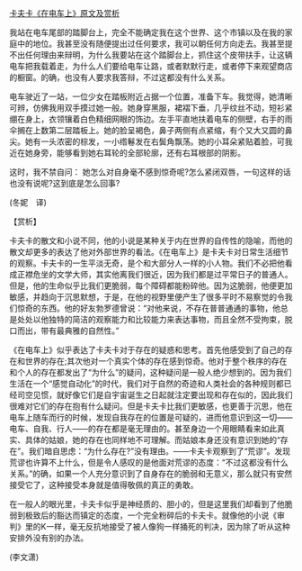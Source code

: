[卡夫卡《在电车上》原文及赏析](https://www.vrrw.net/wx/12292.html)

我站在电车尾部的踏脚台上，完全不能确定我在这个世界、这个市镇以及在我的家庭中的地位。我甚至没有随便提出过任何要求，我可以朝任何方向走去。我甚至提不出任何理由来辩明，为什么我要站在这个踏脚台上，抓住这个皮带扶手，让这辆电车把我载着走，为什么人们要给电车让路，或者默默行走，或者停下来观望商店的橱窗。的确，也没有人要求我答辩，不过这都没有什么关系。

电车驶近了一站，一位少女在踏板附近占据一个位置，准备下车。我觉得，她清晰可辨，仿佛我用双手摸过她一般。她身穿黑服，裙褶下垂，几乎纹丝不动，短衫紧绷在身上，衣领镶着白色精细网眼的饰边。左手平直地扶着电车的侧壁，右手的雨伞搁在上数第二层踏板上。她的脸呈褐色，鼻子两侧有点紧缩，有个又大又圆的鼻尖。她有一头浓密的棕发，一小绺鬈发在右鬓角飘荡。她的小耳朵紧贴着脸，可我近在她身旁，能够看到她右耳轮的全部轮廓，还有右耳根部的阴影。

这时，我不禁自问： 她怎么对自身毫不感到惊奇呢?怎么紧闭双唇，一句这样的话也没有说呢?这到底是怎么回事?

(冬妮　译)



【赏析】

卡夫卡的散文和小说不同，他的小说是某种关于内在世界的自传性的隐喻，而他的散文却更多的表达了他对外部世界的看法。《在电车上》是卡夫卡对日常生活细节的观察。卡夫卡的一生平淡无奇，是个和大部分人一样的小人物。我们不必把他看成正襟危坐的文学大师，其实他离我们很近，因为我们都是过平常日子的普通人。但是，他的生命似乎比我们更脆弱，每个障碍都能粉碎他。因为这脆弱，他便更加敏感，并趋向于沉思默想，于是，在他的视野里便产生了很多平时不易察觉的令我们惊奇的东西。他的好友勃罗德曾说：“对他来说，不存在普普通通的事物，他总是处处以他独特的简洁的观察能力和比较能力来表达事物，而且全然不受拘束，脱口而出，带有最典雅的自然性。”

《在电车上》似乎表达了卡夫卡对于存在的疑惑和思考。首先他感受到了自己的存在和世界的存在;其次他对一个真实个体的存在感到惊奇。他对于整个秩序的存在和个人的存在都发出了“为什么”的疑问，这种疑问是一般人绝少想到的。因为我们生活在一个“感觉自动化”的时代，我们对于自然的奇迹和人类社会的各种规则都已经司空见惯，就好像它们是自宇宙诞生之日起就注定要出现和存在似的，因此我们很难对它们的存在抱有什么疑问。但是卡夫卡比我们更敏感，也更善于沉思，他在电车上随车而行的时候，发现自我存在的位置是可疑的，进而他意识到这一切——电车、自我、行人——的存在都是毫无理由的。甚至身边一个用眼睛看来如此真实、具体的姑娘，她的存在也同样地不可理解。而姑娘本身还没有意识到她的“存在”。我们暗自思虑：“为什么存在?”没有理由。——卡夫卡观察到了“荒谬”。发现荒谬也许算不上什么，但是令人感叹的是他面对荒谬的态度：“不过这都没有什么关系。”的确，如果一个人充分意识到了自身存在的脆弱和无意义，那么就只有安然接受它了，这种接受本身就是值得敬佩的真正的勇敢。

在一般人的眼光里，卡夫卡似乎是神经质的、胆小的，但是这里我们却看到了他脆弱到极致后的豁达而镇定的态度，一个完全粉碎后的卡夫卡。就像他的小说《审判》里的K一样，毫无反抗地接受了被人像狗一样捅死的判决，因为除了听从这种安排外没有别的办法。

(李文潇)

